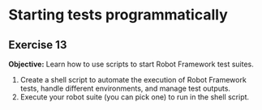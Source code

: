 # Starting tests programmatically

## Exercise 13

**Objective:** Learn how to use scripts to start Robot Framework test suites.

1. Create a shell script to automate the execution of Robot Framework tests, handle different environments, and manage test outputs.
2. Execute your robot suite (you can pick one) to run in the shell script.

